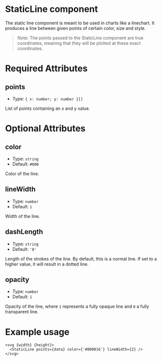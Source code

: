 # StaticLine component

The static line component is meant to be used in charts like a linechart. It produces a line between given points of certain color, size and style.

> Note: The points passed to the StaticLine component are true coordinates, meaning that they will be plotted at these exact coordinates.

# Required Attributes

## points

- Type: `{ x: number; y: number }[]`

List of points containing an x and y value.

# Optional Attributes

## color

- Type: `string`
- Default: `#000`

Color of the line.

## lineWidth

- Type: `number`
- Default: `1`

Width of the line.

## dashLength

- Type: `string`
- Default: `'0'`

Length of the strokes of the line. By default, this is a normal line. If set to a higher value, it will result in a dotted line.

## opacity

- Type: `number`
- Default: `1`

Opacity of the line, where `1` represents a fully opaque line and `0` a fully transparent line.

# Example usage

```svelte
<svg {width} {height}>
  <StaticLine points={data} color={'#800816'} lineWidth={2} />
</svg>
```
